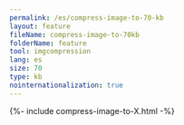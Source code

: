 ```yaml
---
permalink: /es/compress-image-to-70-kb
layout: feature
fileName: compress-image-to-70kb
folderName: feature
tool: imgcompression
lang: es
size: 70
type: kb
nointernationalization: true
---
```

{%- include compress-image-to-X.html -%}       
